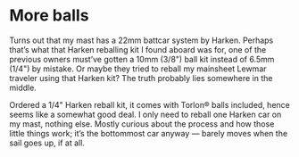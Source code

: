 # More balls

Turns out that my mast has a 22mm battcar system by Harken.  Perhaps that’s what that Harken reballing kit I found aboard was for, one of the previous owners must’ve gotten a 10mm (3/8") ball kit instead of 6.5mm (1/4") by mistake.  Or maybe they tried to reball my mainsheet Lewmar traveler using that Harken kit?  The truth probably lies somewhere in the middle.

Ordered a 1/4" Harken reball kit, it comes with Torlon® balls included, hence seems like a somewhat good deal.  I only need to reball one Harken car on my mast, nothing else.  Mostly curious about the process and how those little things work; it’s the bottommost car anyway — barely moves when the sail goes up, if at all.
